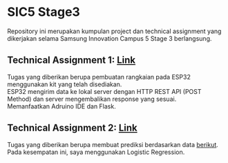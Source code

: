 # SIC5 Stage3

Repository ini merupakan kumpulan project dan technical assignment yang dikerjakan selama Samsung Innovation Campus 5 Stage 3 berlangsung.

## Technical Assignment 1: [Link](./Technical%20Assignment%201)

Tugas yang diberikan berupa pembuatan rangkaian pada ESP32 menggunakan kit yang telah disediakan. <br>
ESP32 mengirim data ke lokal server dengan HTTP REST API (POST Method) dan server mengembalikan response yang sesuai. <br>
Memanfaatkan Adruino IDE dan Flask.

## Technical Assignment 2: [Link](./Technical%20Assignment%202)
Tugas yang diberikan berupa membuat prediksi berdasarkan data [berikut](https://archive.ics.uci.edu/dataset/601/ai4i+2020+predictive+maintenance+dataset).
Pada kesempatan ini, saya menggunakan Logistic Regression.
